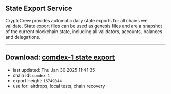 ## State Export Service
CryptoCrew provides automatic daily state exports for all chains we validate. State export files can be used as genesis files and are a snapshot of the current blockchain state, including all validators, accounts, balances and delegations.

---
**Download: [comdex-1 state export](https://dl-eu2.ccvalidators.com/SERVICE/comdex/comdex-1_export_16749844.json)**
---

- last updated: Thu Jan 30 2025 11:41:35
- chain id: `comdex-1`
- export height: `16749844`
- use for: airdrops, local tests, chain recovery
